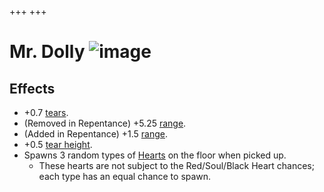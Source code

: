 +++
+++

 # Mr. Dolly ![image](/image/Mr._Dolly.png) 


Effects
---------


* +0.7 [tears](/wiki/Tears "Tears").
* (Removed in Repentance) +5.25 [range](/wiki/Range "Range").
* (Added in Repentance) +1.5 [range](/wiki/Range "Range").
* +0.5 [tear height](/wiki/Tear_height "Tear height").
* Spawns 3 random types of [Hearts](/wiki/Hearts "Hearts") on the floor when picked up.
	+ These hearts are not subject to the Red/Soul/Black Heart chances; each type has an equal chance to spawn.


